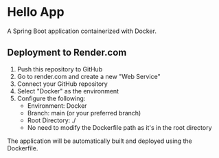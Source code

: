 # Hello App

A Spring Boot application containerized with Docker.

## Deployment to Render.com

1. Push this repository to GitHub
2. Go to render.com and create a new "Web Service"
3. Connect your GitHub repository
4. Select "Docker" as the environment
5. Configure the following:
   - Environment: Docker
   - Branch: main (or your preferred branch)
   - Root Directory: ./
   - No need to modify the Dockerfile path as it's in the root directory

The application will be automatically built and deployed using the Dockerfile.
